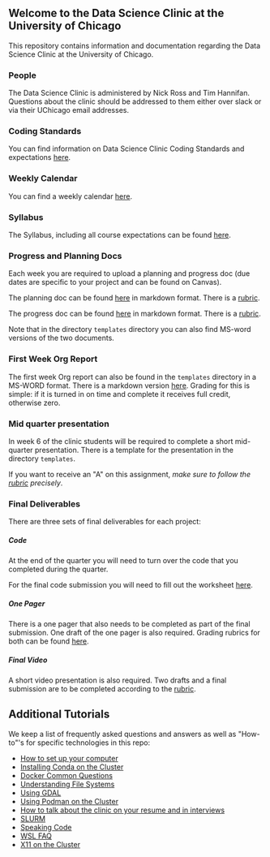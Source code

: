 ## Welcome to the Data Science Clinic at the University of Chicago

This repository contains information and documentation regarding the Data Science Clinic at the University of Chicago. 

### People

The Data Science Clinic is administered by Nick Ross and Tim Hannifan. Questions about the clinic should be addressed to them either over slack or via their UChicago email addresses.

### Coding Standards

You can find information on Data Science Clinic Coding Standards and expectations [here](/coding-standards/coding-standards.md).


### Weekly Calendar

You can find a weekly calendar [here](/syllabus/weekly-plan.md). 

### Syllabus

The Syllabus, including all course expectations can be found [here](/syllabus/syllabus.md).

### Progress and Planning Docs

Each week you are required to upload a planning and progress doc (due dates are specific to your project and can be found on Canvas). 

The planning doc can be found [here](/templates/planing-doc.md) in markdown format. There is a [rubric](/rubrics/planning-doc-rubric.md).

The progress doc can be found [here](/templates/progress-doc.md) in markdown format. There is a [rubric](/rubrics/progress-doc-rubric.md).

Note that in the directory `templates` directory you can also find MS-word versions of the two documents.

### First Week Org Report

The first week Org report can also be found in the `templates` directory in a MS-WORD format. There is a markdown version [here](/templates/week-1-org-report.md). Grading for this is simple: if it is turned in on time and complete it receives full credit, otherwise zero.

### Mid quarter presentation

In week 6 of the clinic students will be required to complete a short mid-quarter presentation. There is a template for the presentation in the directory `templates`. 

If you want to receive an "A" on this assignment, _make sure to follow the [rubric](/rubrics/mid-quarter-presentation-rubric.md) precisely_.

### Final Deliverables

There are three sets of final deliverables for each project:

##### Code 

At the end of the quarter you will need to turn over the code that you completed during the quarter. 

For the final code submission you will need to fill out the worksheet [here](/templates/final-technical-submission.md).

##### One Pager

There is a one pager that also needs to be completed as part of the final submission. One draft of the one pager is also required. Grading rubrics for both can be found [here](/rubrics/one-pager.md).

##### Final Video 

A short video presentation is also required. Two drafts and a final submission are to be completed according to the [rubric](/rubrics/final-video.md).

## Additional Tutorials

We keep a list of frequently asked questions and answers as well as "How-to"'s for specific technologies in this repo:

* [How to set up your computer](/tutorials/clinic-computer-setup.md)
* [Installing Conda on the Cluster](/tutorials/conda.md)
* [Docker Common Questions](/tutorials/Docker.md)
* [Understanding File Systems](/tutorials/filepaths.md)
* [Using GDAL](/tutorials/geopandas-dockerfile.md)
* [Using Podman on the Cluster](/tutorials/podman.md)
* [How to talk about the clinic on your resume and in interviews](/tutorials/resume-interviews.md)
* [SLURM](/tutorials/slurm.md)
* [Speaking Code](/tutorials/speaking-code.md)
* [WSL FAQ](/tutorials/WSL.md)
* [X11 on the Cluster](/tutorials/X11.md)

